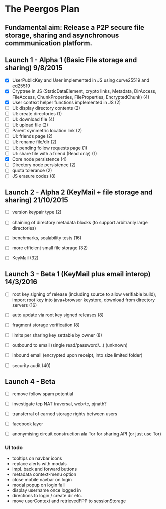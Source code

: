 The Peergos Plan
================
Fundamental aim: Release a P2P secure file storage, sharing and asynchronous commmunication platform.
---------------------

Launch 1 - Alpha 1 (Basic File storage and sharing) 9/8/2015
-------------------------------------------------------------
- [X] UserPublicKey and User implemented in JS using curve25519 and ed25519
- [X] Cryptree in JS (StaticDataElement, crypto links, Metadata, DirAccess, FileAccess, ChunkProperties, FileProperties, EncryptedChunk) (4)
- [X] User context helper functions implemented in JS (2)
- [ ] UI: display directory contents (2)
- [ ] UI: create directories (1)
- [ ] UI: download file (4)
- [ ] UI: upload file (2)
- [ ] Parent symmetric location link (2)
- [ ] UI: friends page (2)
- [ ] UI: rename file/dir (2)
- [ ] UI: pending follow requests page (1)
- [ ] UI: share file with a friend (Read only) (1)
- [X] Core node persistence (4)
- [ ] Directory node persistence (2)
- [ ] quota tolerance (2)
- [ ] JS erasure codes (8)

Launch 2 - Alpha 2 (KeyMail + file storage and sharing) 21/10/2015
------------------------------------------------------------------
- [ ] version keypair type (2)
- [ ] chaining of directory metadata blocks (to support arbitrarily large directories)
- [ ] benchmarks, scalability tests (16)
- [ ] more efficient small file storage (32)
- [ ] KeyMail (32)


Launch 3 - Beta 1 (KeyMail plus email interop) 14/3/2016
--------------------------------------------------------
- [ ] root key signing of release (including source to allow verifiable build), import root key into java+browser keystore, download from directory servers (16)
- [ ] auto update via root key signed releases (8)
- [ ] fragment storage verification (8)
- [ ] limits per sharing key settable by owner (8)
- [ ] outbound to email (single read/password/...) (unknown)
- [ ] inbound email (encrypted upon receipt, into size limited folder)
- [ ] security audit (40)


Launch 4 - Beta
---------------
- [ ] remove follow spam potential
- [ ] investigate tcp NAT traversal, webrtc, pjnath?
- [ ] transferral of earned storage rights between users
- [ ] facebook layer


- [ ] anonymising circuit construction ala Tor for sharing API (or just use Tor)


### UI todo

* tooltips on navbar icons
* replace alerts with modals
* impl. back and forward buttons
* metadata context-menu option
* close mobile navbar on login
* modal popup on login fail
* display username once logged in
* directions  to login / create dir etc.
* move userContext  and retrievedFPP to sessionStorage
